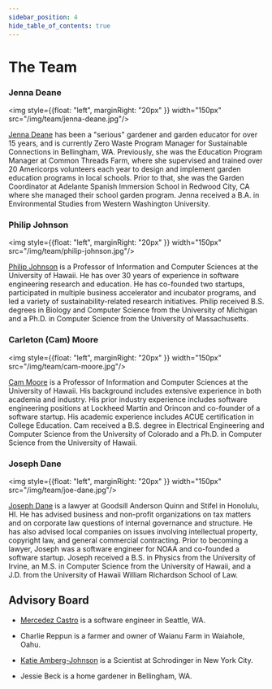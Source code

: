 ```yaml
---
sidebar_position: 4
hide_table_of_contents: true
---
```


# The Team


### Jenna Deane

<img style={{float: "left", marginRight: "20px" }} width="150px" src="/img/team/jenna-deane.jpg"/> 

[Jenna Deane](https://www.linkedin.com/in/jenna-deane-36439362/) has been a "serious" gardener and garden educator for over 15 years, and is currently Zero Waste Program Manager for Sustainable Connections in Bellingham, WA. Previously, she was the Education Program Manager at Common Threads Farm, where she supervised and trained over 20 Americorps volunteers each year to design and implement garden education programs in local schools.  Prior to that, she was the Garden Coordinator at Adelante Spanish Immersion School in Redwood City, CA where she managed their school garden program.  Jenna received a B.A. in Environmental Studies from Western Washington University.

<div style={{clear:"both"}}></div>

###  Philip Johnson

<img style={{float: "left", marginRight: "20px" }} width="150px" src="/img/team/philip-johnson.jpg"/> 

[Philip Johnson](https://www.linkedin.com/in/philipmjohnson/) is a Professor of Information and Computer Sciences at the University of Hawaii. He has over 30 years of experience in software engineering research and education. He has co-founded two startups, participated in multiple business accelerator and incubator programs, and led a variety of sustainability-related research initiatives. Philip received B.S. degrees in Biology and Computer Science from the University of Michigan and a Ph.D. in Computer Science from the University of Massachusetts.

<div style={{clear:"both"}}></div>

###  Carleton (Cam) Moore

<img style={{float: "left", marginRight: "20px" }} width="150px" src="/img/team/cam-moore.jpg"/>

[Cam Moore](https://www.linkedin.com/in/cam-moore-9a5213/) is a Professor of Information and Computer Sciences at the University of Hawaii. His background includes extensive experience in both academia and industry. His prior industry experience includes software engineering positions at Lockheed Martin and Orincon and co-founder of a software startup. His academic experience includes ACUE certification in College Education. Cam received a B.S. degree in Electrical Engineering and Computer Science from the University of Colorado and a Ph.D. in Computer Science from the University of Hawaii.

<div style={{clear:"both"}}></div>

### Joseph Dane

<img style={{float: "left", marginRight: "20px" }} width="150px" src="/img/team/joe-dane.jpg"/>

[Joseph Dane](https://www.linkedin.com/in/joseph-dane-09bb853/) is a lawyer at Goodsill Anderson Quinn and Stifel in Honolulu, HI. He has advised business and non-profit organizations on tax matters and on corporate law questions of internal governance and structure. He has also advised local companies on issues involving intellectual property, copyright law, and general commercial contracting. Prior to becoming a lawyer, Joseph was a software engineer for NOAA and co-founded a software startup.  Joseph received a B.S. in Physics from the University of Irvine, an M.S. in Computer Science from the University of Hawaii, and a J.D. from the University of Hawaii William Richardson School of Law. 


## Advisory Board

* [Mercedez Castro](https://www.linkedin.com/in/mercedezcastro/) is a software engineer in Seattle, WA.

* Charlie Reppun is a farmer and owner of Waianu Farm in Waiahole, Oahu.

* [Katie Amberg-Johnson](https://www.linkedin.com/in/katieambergjohnson/) is a Scientist at Schrodinger in New York City. 

* Jessie Beck is a home gardener in Bellingham, WA.
